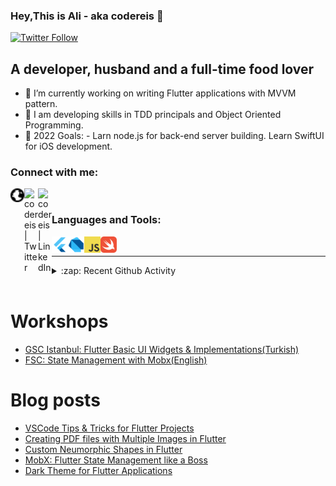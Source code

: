 ### Hey,This is Ali - aka codereis 👋

 
[![Twitter Follow](https://img.shields.io/twitter/follow/codereis1?label=Follow%20codereis&style=social)](https://twitter.com/Codereis1)


## A developer, husband and a full-time food lover

- :calling: I’m currently working on writing Flutter applications with MVVM pattern.
- :beginner: I am developing skills in TDD principals and Object Oriented Programming.
- 🔭 2022 Goals: - Larn node.js for back-end server building. Learn SwiftUI for iOS development.

### Connect with me:

[<img align="left" alt="codereis" width="22px" src="https://raw.githubusercontent.com/iconic/open-iconic/master/svg/globe.svg" />][website]
[<img align="left" alt="codereis | Twitter" width="22px" src="https://cdn.jsdelivr.net/npm/simple-icons@v3/icons/twitter.svg" />][twitter]
[<img align="left" alt="codereis | LinkedIn" width="22px" src="https://cdn.jsdelivr.net/npm/simple-icons@v3/icons/linkedin.svg" />][linkedin]


<br />

### Languages and Tools:

<img align="left" alt="GitHub" width="26px" src="https://raw.githubusercontent.com/github/explore/cebd63002168a05a6a642f309227eefeccd92950/topics/flutter/flutter.png" />

<img align="left" alt="GitHub" width="26px" src="https://raw.githubusercontent.com/github/explore/80688e429a7d4ef2fca1e82350fe8e3517d3494d/topics/dart/dart.png" />

<img align="left" alt="JavaScript" width="26px" src="https://raw.githubusercontent.com/github/explore/80688e429a7d4ef2fca1e82350fe8e3517d3494d/topics/javascript/javascript.png" />

<img align="left" alt="JavaScript" width="26px" src="https://raw.githubusercontent.com/github/explore/80688e429a7d4ef2fca1e82350fe8e3517d3494d/topics/swift/swift.png" />

<br />

---

<details>
  <summary>:zap: Recent Github Activity</summary>
 
<!--START_SECTION:waka-->
```text
Week: 13 July, 2022 - 20 July, 2022

Dart     14 hrs 17 mins  ███████████████████████▒░   93.64 % 
JSON     33 mins         █░░░░░░░░░░░░░░░░░░░░░░░░   03.67 % 
YAML     10 mins         ▒░░░░░░░░░░░░░░░░░░░░░░░░   01.14 % 
XML      6 mins          ▒░░░░░░░░░░░░░░░░░░░░░░░░   00.71 % 
Groovy   3 mins          ░░░░░░░░░░░░░░░░░░░░░░░░░   00.40 % 
```
<!--END_SECTION:waka-->
</details>

<br />

# Workshops
- [GSC Istanbul: Flutter Basic UI Widgets & Implementations(Turkish)](https://www.youtube.com/watch?v=qnjXDaLoB-g&t=505s)
- [FSC: State Management with Mobx(English)](https://www.youtube.com/watch?v=yPiFCeBR_mk&t=15235s)


# Blog posts
<!-- BLOG-POST-LIST:START -->
- [VSCode Tips &amp; Tricks for Flutter Projects](https://dev.to/husbycodereis/vscode-tips-tricks-for-flutter-projects-4m12)
- [Creating PDF files with Multiple Images in Flutter](https://dev.to/husbycodereis/creating-pdf-files-with-multiple-images-in-flutter-3eco)
- [Custom Neumorphic Shapes in Flutter](https://dev.to/husbycodereis/custom-neumorphic-shapes-in-flutter-1mml)
- [MobX: Flutter State Management like a Boss](https://dev.to/husbycodereis/mobx-flutter-state-management-like-a-boss-28m5)
- [Dark Theme for Flutter Applications](https://dev.to/husbycodereis/dark-theme-for-flutter-applications-2ngp)
<!-- BLOG-POST-LIST:END -->

[website]: https://codereis.com
[twitter]: https://twitter.com/Codereis1
[linkedin]: https://www.linkedin.com/in/alirizareisoglu/
